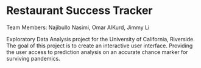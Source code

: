 # Restaurant Success Tracker
 Team Members: Najibullo Nasimi, Omar AlKurd, Jimmy Li  

Exploratory Data Analysis project for the University of California, Riverside. The goal of this project is to create an interactive user interface. Providing the user access to prediction analysis on an accurate chance marker for surviving pandemics.
